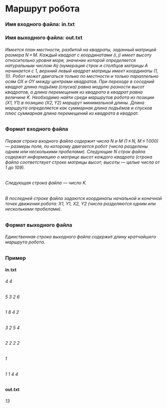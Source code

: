 <h1>Маршрут робота
<h3>Имя входного файла: in.txt
<h3>Имя выходного файла: out.txt
<h6>Имеется план местности, разбитой на квадраты, заданный матрицей размера N × M. Каждый квадрат c координатами (i, j) имеет высоту относительно уровня моря, значение которой определяется натуральным числом Aij (нумерация строк и столбцов матрицы A начинается с 1, верхний левый квадрат матрицы имеет координаты (1, 1)). Робот может двигаться только по местности и только параллельно осям OX и OY между центрами квадратов. При переходе в соседний квадрат длина подъёма (спуска) равна модулю разности высот квадратов, а длина перемещения из квадрата в квадрат равна величине K. Необходимо найти среди маршрутов робота из позиции (X1, Y1) в позицию (X2, Y2) маршрут минимальной длины. Длина маршрута определяется как суммарная длина подъёмов и спусков плюс суммарная длина перемещений из квадрата в квадрат.
<h3>Формат входного файла
<h6>Первая строка входного файла содержит числа N и M (1 ≤ N, M ≤ 1 000) — размеры поля, по которому двигается робот (числа разделены одним или несколькими пробелами).
Следующие N строк файла содержат информацию о матрице высот каждого квадрата (строка файла соответствует строке матрицы высот; высоты — целые числа от 1 до 109).
<h6>Следующая строка файла — число K.
<h6>В последней строке файла задаются координаты начальной и конечной точек движения робота: X1, Y1, X2, Y2 (числа разделяются одним или несколькими пробелами).
<h3>Формат выходного файла
<h6>Единственная строка выходного файла содержит длину кратчайшего маршрута робота.
<h3>Пример
<h4>in.txt
<h6>4 4
<h6>5 3 2 6
<h6>1 8 4 2
<h6>3 2 5 4
<h6>2 2 2 2
<h6>1
<h6>1 1 4 4
<h4>out.txt
<h6>13
